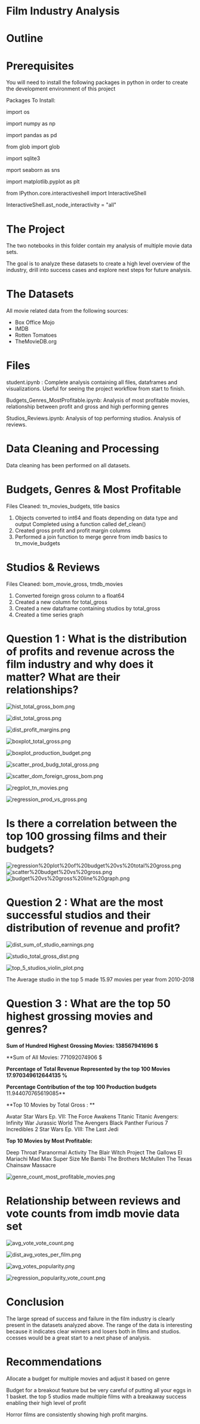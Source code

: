 # Film Industry Analysis 

# Outline

# Prerequisites

You will need to install the following packages in python in order to create the development environment of this project 

Packages To Install: 

import os

import numpy as np

import pandas as pd

from glob import glob 

import sqlite3

mport seaborn as sns

import matplotlib.pyplot as plt


from IPython.core.interactiveshell import InteractiveShell

InteractiveShell.ast_node_interactivity = "all"

# The Project 

The two notebooks in this folder contain my analysis of multiple movie data sets.

The goal is to analyze these datasets to create a high level overview of the industry, drill into success cases and explore next steps for future analysis. 

# The Datasets

All movie related data from the following sources: 

* Box Office Mojo
* IMDB
* Rotten Tomatoes
* TheMovieDB.org

# Files 

student.ipynb : Complete analysis containing all files, dataframes and visualizations. Useful for seeing the project workflow from start to finish. 

Budgets_Genres_MostProfitable.ipynb: Analysis of most profitable movies, relationship between profit and gross and high performing genres

Studios_Reviews.ipynb: Analysis of top performing studios. Analysis of reviews.

# Data Cleaning and Processing

Data cleaning has been performed on all datasets. 

# Budgets, Genres & Most Profitable 

Files Cleaned: tn_movies_budgets, title basics

1. Objects converted to int64 and floats depending on data type and output
    Completed using a function called def_clean()
2. Created gross profit and profit margin columns 
3. Performed a join function to merge genre from imdb basics to tn_movie_budgets 

# Studios & Reviews 

Files Cleaned: bom_movie_gross, tmdb_movies

1. Converted foreign gross column to a float64
2. Created a new column for total_gross 
3. Created a new dataframe containing studios by total_gross 
4. Created a time series graph 


# Question 1 : What is the distribution of profits and revenue across the film industry and why does it matter? What are their relationships? 

![hist_total_gross_bom.png](images/hist_total_gross_bom.png)

![dist_total_gross.png](images/dist_total_gross.png)

![dist_profit_margins.png](images/dist_profit_margins.png)

![boxplot_total_gross.png](images/boxplot_total_gross.png)

![boxplot_production_budget.png](images/boxplot_production_budget.png)

![scatter_prod_budg_total_gross.png](images/scatter_prod_budg_total_gross.png)

![scatter_dom_foreign_gross_bom.png](images/scatter_dom_foreign_gross_bom.png)

![regplot_tn_movies.png](images/regplot_tn_movies.png)

![regression_prod_vs_gross.png](images/regression_prod_vs_gross.png)

# Is there a correlation between the top 100 grossing films and their budgets? 

![regression%20plot%20of%20budget%20vs%20total%20gross.png](attachment:regression%20plot%20of%20budget%20vs%20total%20gross.png)![scatter%20budget%20vs%20gross.png](attachment:scatter%20budget%20vs%20gross.png)![budget%20vs%20gross%20line%20graph.png](attachment:budget%20vs%20gross%20line%20graph.png)


# Question 2 : What are the most successful studios and their distribution of revenue and profit?

![dist_sum_of_studio_earnings.png](images/dist_sum_of_studio_earnings.png)

![studio_total_gross_dist.png](images/studio_total_gross_dist.png)

![top_5_studios_violin_plot.png](images/top_5_studios_violin_plot.png)

The Average studio in the top 5 made 15.97 movies per year from 2010-2018

# Question 3 : What are the top 50 highest grossing movies and genres?  

**Sum of Hundred Highest Grossing Movies:
138567941696 $**

**Sum of All Movies:
771092074906 $

**Percentage of Total Revenue Represented by the top 100 Movies
17.970349612644135 %**

**Percentage Contribution of the top 100 Production budgets**
11.944070765619085**

**Top 10 Movies by Total Gross : ** 

Avatar
Star Wars Ep. VII: The Force Awakens
Titanic
Titanic
Avengers: Infinity War
Jurassic World
The Avengers
Black Panther
Furious 7
Incredibles 2
Star Wars Ep. VIII: The Last Jedi

**Top 10 Movies by Most Profitable:**

Deep Throat
Paranormal Activity
The Blair Witch Project
The Gallows
El Mariachi
Mad Max
Super Size Me
Bambi
The Brothers McMullen
The Texas Chainsaw Massacre


![genre_count_most_profitable_movies.png](attachment:genre_count_most_profitable_movies.png)

# Relationship between reviews and vote counts from imdb movie data set

![avg_vote_vote_count.png](attachment:avg_vote_vote_count.png)

![dist_avg_votes_per_film.png](attachment:dist_avg_votes_per_film.png)

![avg_votes_popularity.png](attachment:avg_votes_popularity.png)

![regression_popularity_vote_count.png](attachment:regression_popularity_vote_count.png)

# Conclusion

The large spread of success and failure in the film industry is clearly present in the datasets analyzed above. The range of the data is interesting because it indicates clear winners and losers both in films and studios. ccesses would be a great start to a next phase of analysis. 

# Recommendations 

Allocate a budget for multiple movies and adjust it based on genre

Budget for a breakout feature but be very careful of putting all your eggs in 1 basket. the top 5 studios made multiple films with a breakaway success enabling their high level of profit

Horror films are consistently showing high profit margins.


